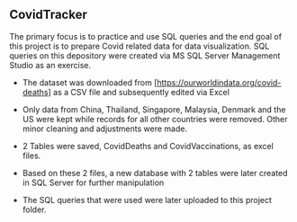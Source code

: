 ## CovidTracker

The primary focus is to practice and use SQL queries and the end goal of this project is to prepare Covid related data for data visualization. SQL queries on this depository were created via MS SQL Server Management Studio as an exercise.

- The dataset was downloaded from [https://ourworldindata.org/covid-deaths] as a CSV file and subsequently edited via Excel

- Only data from China, Thailand, Singapore, Malaysia, Denmark and the US were kept while records for all other countries were removed. 
Other minor cleaning and adjustments were made.

- 2 Tables were saved, CovidDeaths and CovidVaccinations, as excel files.

- Based on these 2 files, a new database with 2 tables were later created in SQL Server for further manipulation

- The SQL queries that were used were later uploaded to this project folder.
